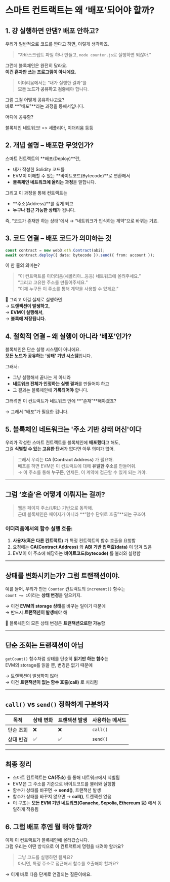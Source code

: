 # 스마트 컨트랙트는 왜 ‘배포’되어야 할까?

## 1. 걍 실행하면 안댐? 배포 안하고?

우리가 일반적으로 코드를 짠다고 하면, 이렇게 생각하죠.

> “자바스크립트 파일 하나 만들고, `node counter.js`로 실행하면 되잖아.”

그런데 블록체인은 완전히 달라요.  
**이건 혼자만 쓰는 프로그램이 아니에요.**

> 이더리움에서는 “내가 실행한 결과”를  
> **모든 노드가 공유하고 검증**해야 합니다.

그럼 그걸 어떻게 공유하냐고요?  
바로 **"배포"**라는 과정을 통해서입니다.

어디에 공유함?

블록체인 네트워크! => 세폴리아, 이더리움 등등

## 2. 개념 설명 – 배포란 무엇인가?

스마트 컨트랙트의 **배포(Deploy)**란,

- 내가 작성한 Solidity 코드를
- EVM이 이해할 수 있는 **바이트코드(Bytecode)**로 변환해서
- **블록체인 네트워크에 올리는 과정**을 말합니다.

그리고 이 과정을 통해 컨트랙트는

- **주소(Address)**를 갖게 되고
- **누구나 접근 가능한 상태**가 됩니다.

즉, “코드가 존재만 하는 상태”에서 → “네트워크가 인식하는 계약”으로 바뀌는 거죠.

## 3. 코드 연결 – 배포 코드가 의미하는 것

```ts
const contract = new web3.eth.Contract(abi);
await contract.deploy({ data: bytecode }).send({ from: account });
```

이 한 줄의 의미는?

> “이 컨트랙트를 이더리움(세폴리아...등등) 네트워크에 올려주세요.”  
> “그리고 고유한 주소를 만들어주세요.”  
> “이제 누구든 이 주소를 통해 계약을 사용할 수 있게요.”

📌 그리고 이걸 실제로 실행하면  
→ **트랜잭션이 발생하고**,  
→ **EVM이 실행해서**,  
→ **블록에 저장됩니다.**

## 4. 철학적 연결 – 왜 실행이 아니라 ‘배포’인가?

블록체인은 단순 실행 시스템이 아니에요.  
**모든 노드가 공유하는 ‘상태’ 기반 시스템**입니다.

그래서:

- 그냥 실행해서 끝나는 게 아니라
- **네트워크 전체가 인정하는 실행 결과**를 만들어야 하고
- 그 결과는 블록체인에 **기록되어야** 합니다.

그러려면 이 컨트랙트가 네트워크 안에 **“존재”**해야겠죠?

→ 그래서 “배포”가 필요한 겁니다.

## 5. 블록체인 네트워크는 '주소 기반 상태 머신'이다

우리가 작성한 스마트 컨트랙트를 블록체인에 **배포했다**고 해도,  
그걸 **식별할 수 있는 고유한 단서**가 없다면 아무 의미가 없어.

> 그래서 우리는 **CA (Contract Address)** 가 필요해.  
> 배포를 하면 EVM은 이 컨트랙트에 대해 **유일한 주소**를 만들어줘.  
> → 이 주소를 통해 **누구든**, 언제든, 이 계약에 접근할 수 있게 되는 거야.

---

## 그럼 ‘호출’은 어떻게 이뤄지는 걸까?

> 웹은 페이지 주소(URL) 기반으로 동작해.  
> 근데 블록체인은 페이지가 아니라 **“함수 단위로 호출”**되는 구조야.

### 이더리움에서의 함수 실행 흐름:

1. **사용자(혹은 다른 컨트랙트)** 가 특정 컨트랙트의 함수 호출을 요청함
2. 요청에는 **CA(Contract Address)** 와 **ABI 기반 입력값(data)** 이 담겨 있음
3. EVM이 이 주소에 해당하는 **바이트코드(bytecode)** 를 불러와 실행함

---

## 상태를 변화시키는가? 그럼 트랜잭션이야.

예를 들어, 우리가 만든 `Counter` 컨트랙트의 `increment()` 함수는  
`count += 1`이라는 **상태 변경**을 일으키지.

→ 이건 **EVM의 storage 상태**를 바꾸는 일이기 때문에  
→ 반드시 **트랜잭션이 발생**해야 해

📌 블록체인의 모든 상태 변경은 **트랜잭션으로만 가능**함

---

## 단순 조회는 트랜잭션이 아님

`getCount()` 함수처럼 상태를 단순히 **읽기만 하는 함수**는  
EVM의 storage를 읽을 뿐, 변경은 없기 때문에

→ 트랜잭션이 발생하지 않아  
→ 이건 **트랜잭션이 없는 함수 호출(call)** 로 처리됨

---

## `call()` vs `send()` 정확하게 구분하자

| 목적      | 상태 변화 | 트랜잭션 발생 | 사용하는 메서드 |
| --------- | --------- | ------------- | --------------- |
| 단순 조회 | ❌        | ❌            | `call()`        |
| 상태 변경 | ✅        | ✅            | `send()`        |

---

## 최종 정리

- 스마트 컨트랙트는 **CA(주소)** 를 통해 네트워크에서 식별됨
- EVM은 그 주소를 기준으로 바이트코드를 불러와 실행함
- 함수가 상태를 바꾸면 → **send()**, 트랜잭션 발생
- 함수가 상태를 바꾸지 않으면 → **call()**, 트랜잭션 없음
- 이 구조는 **모든 EVM 기반 네트워크(Ganache, Sepolia, Ethereum 등)** 에서 동일하게 적용됨

## 6. 그럼 배포 후엔 뭘 해야 할까?

이제 이 컨트랙트가 블록체인에 올라갔습니다.  
그럼 우리는 어떤 방식으로 이 컨트랙트에 명령을 내려야 할까요?

> 그냥 코드를 실행하면 될까요?  
> 아니면, 특정 주소로 접근해서 함수를 호출해야 할까요?

→ 이게 바로 다음 단계로 연결되는 질문이에요.
